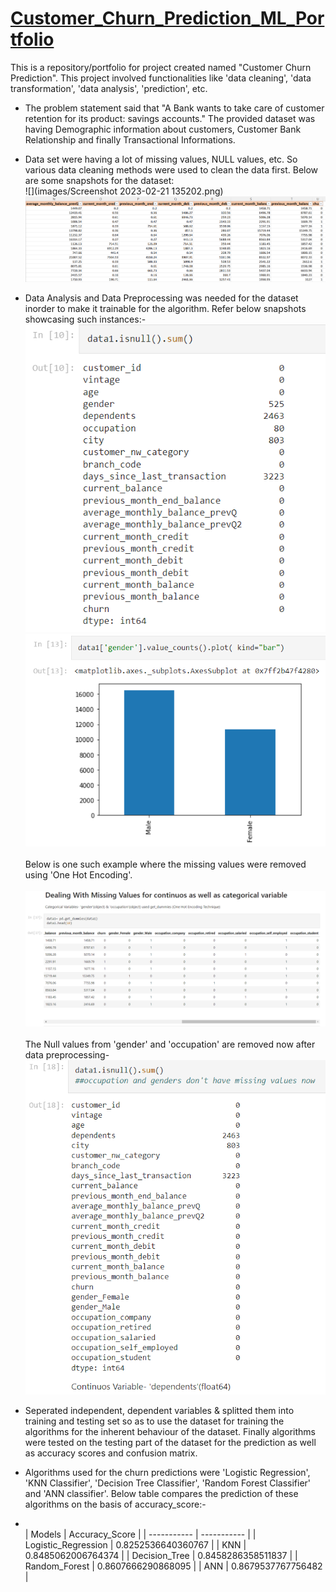 # [Customer_Churn_Prediction_ML_Portfolio](https://github.com/Vibhor2256/Customer-Churn-Prediction_ML)

This is a repository/portfolio for project created named "Customer Churn Prediction". This project involved functionalities like 'data cleaning', 'data transformation', 'data analysis', 'prediction', etc.

* The problem statement said that "A Bank wants to take care of customer retention for its product: savings accounts." The provided dataset was having Demographic information about customers, Customer Bank Relationship and finally Transactional Informations. 
* Data set were having a lot of missing values, NULL values, etc. So various data cleaning methods were used to clean the data first. Below are some snapshots for the dataset: <br> ![](images/Screenshot 2023-02-21 135202.png)
![](images/Screenshot_20230221_140136.png)

* Data Analysis and Data Preprocessing was needed for the dataset inorder to make it trainable for the algorithm. Refer below snapshots showcasing such instances:-<br>
![](images/Screenshot_20230221_140824.png) ![](images/Screenshot_20230221_153850.png)
<br> <br> Below is one such example where the missing values were removed using 'One Hot Encoding'. <br> <br> ![](images/Screenshot_20230221_154212.png) <br> <br> The Null values from 'gender' and 'occupation' are removed now after data preprocessing-<br> ![](images/Screenshot_20230221_154733.png)

* Seperated independent, dependent variables & splitted them into training and testing set so as to use the dataset for training the algorithms for the inherent behaviour of the dataset. Finally algorithms were tested on the testing part of the dataset for the prediction as well as accuracy scores and confusion matrix.
* Algorithms used for the churn predictions were 'Logistic Regression', 'KNN Classifier', 'Decision Tree Classifier', 'Random Forest Classifier' and 'ANN classifier'. Below table compares the prediction of these algorithms on the basis of accuracy_score:- 
* <br>  | Models | Accuracy_Score |
| ----------- | ----------- |
| Logistic_Regression | 0.8252536640360767 |
| KNN | 0.8485062006764374 |
| Decision_Tree | 0.8458286358511837 |
| Random_Forest | 0.8607666290868095 |
| ANN | 0.8679537767756482 |


